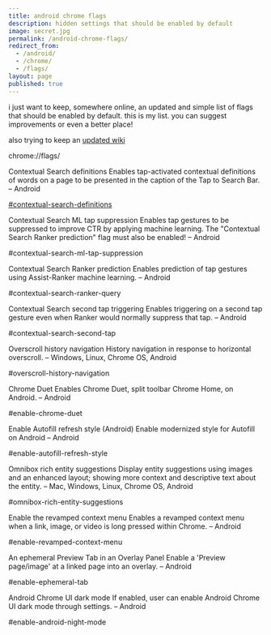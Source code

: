 ```yaml
---
title: android chrome flags
description: hidden settings that should be enabled by default
image: secret.jpg
permalink: /android-chrome-flags/
redirect_from:
  - /android/
  - /chrome/
  - /flags/
layout: page
published: true
---
```


i just want to keep, somewhere online, an updated and simple list of flags that should be enabled by default. this is my list. you can suggest improvements or even a better place!

also trying to keep an [updated wiki](https://en.m.wikipedia.org/wiki/Talk:Google_Chrome#flags,_on_android)

   chrome://flags/

Contextual Search definitions
Enables tap-activated contextual definitions of words on a page to be presented in the caption of the Tap to Search Bar. – Android

[#contextual-search-definitions](chrome://flags/#contextual-search-definitions)

Contextual Search ML tap suppression
Enables tap gestures to be suppressed to improve CTR by applying machine learning. The "Contextual Search Ranker prediction" flag must also be enabled! – Android

#contextual-search-ml-tap-suppression

Contextual Search Ranker prediction
Enables prediction of tap gestures using Assist-Ranker machine learning. – Android

#contextual-search-ranker-query

Contextual Search second tap triggering
Enables triggering on a second tap gesture even when Ranker would normally suppress that tap. – Android

#contextual-search-second-tap

Overscroll history navigation
History navigation in response to horizontal overscroll. – Windows, Linux, Chrome OS, Android

#overscroll-history-navigation

Chrome Duet
Enables Chrome Duet, split toolbar Chrome Home, on Android. – Android

#enable-chrome-duet

Enable Autofill refresh style (Android)
Enable modernized style for Autofill on Android – Android

#enable-autofill-refresh-style

Omnibox rich entity suggestions
Display entity suggestions using images and an enhanced layout; showing more context and descriptive text about the entity. – Mac, Windows, Linux, Chrome OS, Android

#omnibox-rich-entity-suggestions

Enable the revamped context menu
Enables a revamped context menu when a link, image, or video is long pressed within Chrome. – Android

#enable-revamped-context-menu

An ephemeral Preview Tab in an Overlay Panel
Enable a 'Preview page/image' at a linked page into an overlay. – Android

#enable-ephemeral-tab

Android Chrome UI dark mode
If enabled, user can enable Android Chrome UI dark mode through settings. – Android

#enable-android-night-mode
